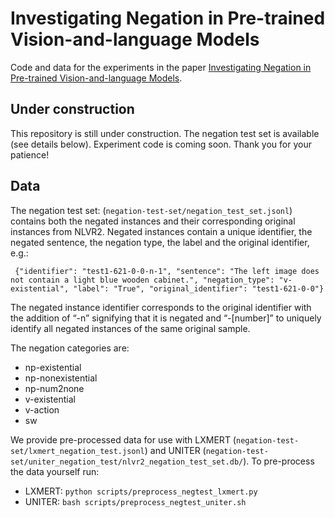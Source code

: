 # Investigating Negation in Pre-trained Vision-and-language Models

Code and data for the experiments in the paper [Investigating Negation in Pre-trained Vision-and-language Models](https://aclanthology.org/2021.blackboxnlp-1.27/).

## Under construction
This repository is still under construction. The negation test set is available (see details below). Experiment code is coming soon. Thank you for your patience!

<!-- ## Requirements
The experiments were conducted using the LXMERT and UNITER models.

Requirements for LXMERT:
- found in lxmert/requirements.txt
+ numpy

Requirements for UNITER:
> We provide Docker image for easier reproduction. Please install the following:
> - [nvidia driver](https://docs.nvidia.com/cuda/cuda-installation-guide-linux/index.html#package-manager-installation) (418+),
> - [Docker](https://docs.docker.com/install/linux/docker-ce/ubuntu/) (19.03+),
> - [nvidia-container-toolkit](https://github.com/NVIDIA/nvidia-docker#quickstart).
>
> Our scripts require the user to have the docker group membership so that docker commands can be run without sudo. We only support Linux with NVIDIA GPUs. We test on Ubuntu 18.04 and V100 cards. We use mixed-precision training hence GPUs with Tensor Cores are recommended. -->

## Data
The negation test set: (``` negation-test-set/negation_test_set.jsonl ```) contains both the negated instances and their corresponding original instances from NLVR2. Negated instances contain a unique identifier, the negated sentence, the negation type, the label and the original identifier, e.g.:

``` {"identifier": "test1-621-0-0-n-1", "sentence": "The left image does not contain a light blue wooden cabinet.", "negation_type": "v-existential", "label": "True", "original_identifier": "test1-621-0-0"}```

The negated instance identifier corresponds to the original identifier with the addition of “-n” signifying that it is negated and “-\[number\]” to uniquely identify all negated instances of the same original sample.

The negation categories are:
- np-existential
- np-nonexistential
- np-num2none
- v-existential
- v-action
- sw

We provide pre-processed data for use with LXMERT (``` negation-test-set/lxmert_negation_test.jsonl ```) and UNITER (``` negation-test-set/uniter_negation_test/nlvr2_negation_test_set.db/ ```). To pre-process the data yourself run:
- LXMERT: ``` python scripts/preprocess_negtest_lxmert.py ```
- UNITER: ``` bash scripts/preprocess_negtest_uniter.sh ```

<!-- ## Models
Finetune models for NLVR2 following the instructions in the relevant submodules.

## Evaluation on negation test set

Run inference on negation test set:

#### LXMERT
./scripts/run_inference_lxmert.sh <model location> <output dir> <device>

#### UNITER
Launch docker container specifying location of model to be used:
``` bash scripts/launch_model_container.sh <path to model> <gpu ids> ```

Inside container:
``` bash scripts/run_inference_uniter.sh <model location> <model checkpoint> <output dir>```

Model location is “nlvr-base” if using the model provided by the authors of UNITER and checkpoint is “6500”. If using your own trained model, specify “nlvr2/default” or “nlvr2/large” and the relevant checkpoint.

#### Results
To get accuracy on the negation test set, run the following script:
python scripts/compute_accuracy_by_negation_category.py --predictions_file <predictions_file> --labels_file <labels_file> --output_file <output_file>

## Causal mediation analysis

We perform causal mediation analysis on the triplet version of UNITER.
Provide triplet training instructions.



To run neuron interventions:
./launch_container.sh <TXT_DB> <IMG_DB> <MODEL_LOCATION>

Inside the docker, run the following command, supplying the checkpoint to use and whether the model is base or large:
python run_negation_neuron_interventions.py --txt_db /txt_db/nlvr2_negation_test_set.db --img_db /img_db/nlvr2_test --train_dir /model --ckpt <checkpoint> --model <UNITER-base, UNITER-large>

By default results are saved under ./results/, use --out_dir to specify output directory.


To compute total and indirect effects, first create a virtual environment
virtualenv venv -p python3
source venv/bin/activate
pip install -r requirements.txt


To compute total effects:
python compute_neuron_total_effect.py <interventions results directory>  <model type (UNITER-base/UNITER-large)> <negation test set>
Run this for both the base and large versions of UNITER

To plot the total effects of UNITER base and UNITER large:
python plot_total_effects.py <base total effects file> <large total effects file> <save directory>
This results in two figures for the total effects of originally correct and originally incorrect examples, correspinding to Figure 3 in the paper.
-->
